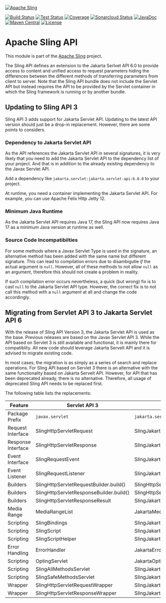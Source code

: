 [![Apache Sling](https://sling.apache.org/res/logos/sling.png)](https://sling.apache.org)

&#32;[![Build Status](https://ci-builds.apache.org/job/Sling/job/modules/job/sling-org-apache-sling-api/job/master/badge/icon)](https://ci-builds.apache.org/job/Sling/job/modules/job/sling-org-apache-sling-api/job/master/)&#32;[![Test Status](https://img.shields.io/jenkins/tests.svg?jobUrl=https://ci-builds.apache.org/job/Sling/job/modules/job/sling-org-apache-sling-api/job/master/)](https://ci-builds.apache.org/job/Sling/job/modules/job/sling-org-apache-sling-api/job/master/test/?width=800&height=600)&#32;[![Coverage](https://sonarcloud.io/api/project_badges/measure?project=apache_sling-org-apache-sling-api&metric=coverage)](https://sonarcloud.io/dashboard?id=apache_sling-org-apache-sling-api)&#32;[![Sonarcloud Status](https://sonarcloud.io/api/project_badges/measure?project=apache_sling-org-apache-sling-api&metric=alert_status)](https://sonarcloud.io/dashboard?id=apache_sling-org-apache-sling-api)&#32;[![JavaDoc](https://www.javadoc.io/badge/org.apache.sling/org.apache.sling.api.svg)](https://www.javadoc.io/doc/org.apache.sling/org.apache.sling.api)&#32;[![Maven Central](https://maven-badges.herokuapp.com/maven-central/org.apache.sling/org.apache.sling.api/badge.svg)](https://search.maven.org/#search%7Cga%7C1%7Cg%3A%22org.apache.sling%22%20a%3A%22org.apache.sling.api%22) [![License](https://img.shields.io/badge/License-Apache%202.0-blue.svg)](https://www.apache.org/licenses/LICENSE-2.0)

# Apache Sling API

This module is part of the [Apache Sling](https://sling.apache.org) project.

The Sling API defines an extension to the Jakarta Serlvet API 6.0 to
provide access to content and unified access to request
parameters hiding the differences between the different methods
of transferring parameters from client to server. Note that the
Sling API bundle does not include the Servlet API but instead
requires the API to be provided by the Servlet container in
which the Sling framework is running or by another bundle.

## Updating to Sling API 3

Sling API 3 adds support for Jakarta Servlet API. Updating to the latest API version should just be a drop-in replacement. However, there are some points to considers.

### Dependency to Jakarta Servlet API

As the API references the Jakarta Servlet API in several signatures, it is very likely that you need to add the Jakarta Servlet API to the dependency list of your project. And that is in addition to the already existing dependency to the Javax Servlet API.

Add a dependency like `jakarta.servlet:jakarta.servlet-api:6.0.0` to your project.

At runtime, you need a container implementing the Jakarta Servlet API. For example, you can use Apache Felix Http Jetty 12.

### Minimum Java Runtime

As the Jakarta Servlet API requires Java 17, the Sling API now requires Java 17 as a minimum Java version at runtime as well.

### Source Code Incompatibilties

For some methods where a Javax Servlet Type is used in the signature, an alternative method has been added with the same name but different signature. This can lead to compilation errors due to disambigutie *if* the actual argument is `null`. However, all of these methods to not allow `null` as an argument, therefore this should not create a problem in reality.

If such compilation error occurs nevertheless, a quick (but wrong) fix is to cast `null` to the Jakarta Servlet API type. However, the correct fix is to not call this method with a `null` argument at all and change the code accordingly.

## Migrating from Servlet API 3 to Jakarta Servlet API 6

With the release of Sling API Version 3, the Jakarta Servlet API is used as the base. Previous releases are based on the Javax Servlet API 3. While the API based on Servlet 3 is still available and functional, it is mainly there for compatiblity. All new code should leverage Jakarta Servelt API and it is advised to migrate existing code.

In most cases, the migration is as simply as a series of search and replace operations. For Sling API based on Servlet 3 there is an alternative with the same functionality based on Jakarta Servelt API. However, for API that has been deprecated already, there is no alternative. Therefore, all usage of deprecated Sling API needs to be replaced first.

The following table lists the replacements:

| Feature | Servlet API 3 | Jakarta Servlet API 6 |
| ------- | -------------- | --------------------- |
| Package Prefix | `javax.servlet` | `jakarta.servlet` |
| Request Interface | SlingHttpServletRequest | SlingJakartaHttpServletRequest |
| Response Interface | SlingHttpServletResponse | SlingJakartaHttpServletResponse |
| Event Interface | SlingRequestEvent | SlingJakartaRequestEvent |
| Event Listener | SlingRequestListener | SlingJakartaRequestListener |
| Builders | SlingHttpServletRequestBuilder.build() | SlingHttpServletRequestBuilder.buildJakartaRequest() |
| Builders | SlingHttpServletResponseBuilder.build() | SlingHttpServletResponseBuilder.buildJakartaResponse() |
| Builders | SlingHttpServletResponseResult | SlingJakartaHttpServletResponseResult |
| Media Range | MediaRangeList | JakartaMediaRangeList |
| Scripting | SlingBindings | SlingJakartaBindings |
| Scripting | SlingScript | SlingJakartaScript |
| Scripting | SlingScriptHelper | SlingJakartaScriptHelper |
| Error Handling | ErrorHandler | JakartaErrorHandler |
| Scripting | OptingServlet | JakartaOptinServlet |
| Scripting | SlingAllMethodsServlet | SlingJakartaAllMethodsServlet |
| Scripting | SlingSafeMethodsServlet | SlingJakartaSafeMethodsServlet |
| Wrapper | SlingHttpServletRequestWrapper | SlingJakartaHttpServletRequestWrapper |
| Wrapper | SlingHttpServletResponseWrapper | SlingJakartaHttpServletResponseWrapper |

